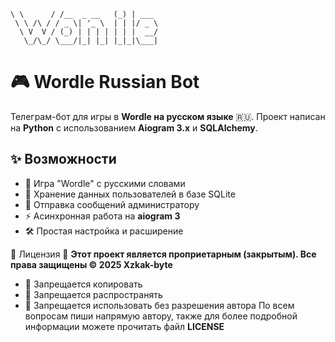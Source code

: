 ~~~text
\ \      / /__  _ __   (_) | ___ 
 \ \ /\ / / _ \| '_ \  | | |/ _ \
  \ V  V / (_) | | | | | | |  __/
   \_/\_/ \___/|_| |_| |_|_|\___|
~~~

# 🎮 Wordle Russian Bot
Телеграм-бот для игры в **Wordle на русском языке** 🇷🇺. Проект написан на **Python** с использованием **Aiogram 3.x** и **SQLAlchemy**.
## ✨ Возможности
- 📝 Игра "Wordle" с русскими словами
- 👤 Хранение данных пользователей в базе SQLite
- 📩 Отправка сообщений администратору
- ⚡ Асинхронная работа на **aiogram 3**
- 🛠 Простая настройка и расширение

 🛑 Лицензия 🛑
**Этот проект является проприетарным (закрытым). Все права защищены © 2025 Xzkak-byte**
- 🚫 Запрещается копировать  
- 🚫 Запрещается распространять  
- 🚫 Запрещается использовать без разрешения автора 
По всем вопросам пиши напрямую автору, также для более подробной информации можете прочитать файл **LICENSE**